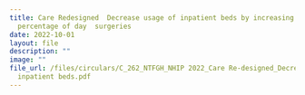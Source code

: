 ```yaml
---
title: Care Redesigned  Decrease usage of inpatient beds by increasing
  percentage of day  surgeries
date: 2022-10-01
layout: file
description: ""
image: ""
file_url: /files/circulars/C_262_NTFGH_NHIP 2022_Care Re-designed_Decrease usage of
  inpatient beds.pdf
---
```

